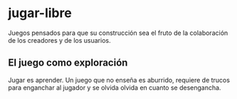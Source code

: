 # jugar-libre
  Juegos pensados para que su construcción sea 
el fruto de la colaboración de los creadores
y de los usuarios.
## El juego como exploración
  Jugar es aprender. Un juego que no enseña es
aburrido, requiere de trucos para enganchar al
jugador y se olvida olvida en cuanto se
desengancha.
